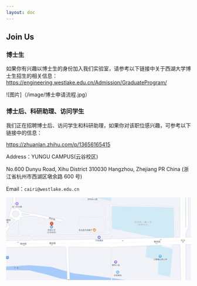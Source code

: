 ```yaml
---
layout: doc
---
```

## Join Us

### 博士生

如果你有兴趣以博士生的身份加入我们实验室，请参考以下链接中关于西湖大学博士生招生的相关信息：
<https://engineering.westlake.edu.cn/Admission/GraduateProgram/>

![图片]（/image/博士申请流程.jpg）

### 博士后、科研助理、访问学生

我们正在招聘博士后、访问学生和科研助理，如果你对该职位感兴趣，可参考以下链接中的信息：

<https://zhuanlan.zhihu.com/p/13656165415>


Address：YUNGU CAMPUS(云谷校区)

No.600 Dunyu Road, Xihu District 310030 Hangzhou, Zhejiang PR China
(浙江省杭州市西湖区墩余路 600 号)

Email：`cairi@westlake.edu.cn`

![图片](/image/address.png)
